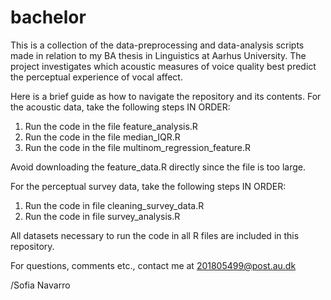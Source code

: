 # bachelor

This is a collection of the data-preprocessing and data-analysis scripts made in relation to my BA thesis in Linguistics at Aarhus University. 
The project investigates which acoustic measures of voice quality best predict the perceptual
experience of vocal affect. 

Here is a brief guide as how to navigate the repository and its contents. 
For the acoustic data, take the following steps IN ORDER:
1. Run the code in the file feature_analysis.R
2. Run the code in the file median_IQR.R
3. Run the code in the file multinom_regression_feature.R

Avoid downloading the feature_data.R directly since the file is too large.

For the perceptual survey data, take the following steps IN ORDER:
1. Run the code in file cleaning_survey_data.R
2. Run the code in file survey_analysis.R


All datasets necessary to run the code in all R files are included in this repository.

For questions, comments etc., contact me at 201805499@post.au.dk

/Sofia Navarro
